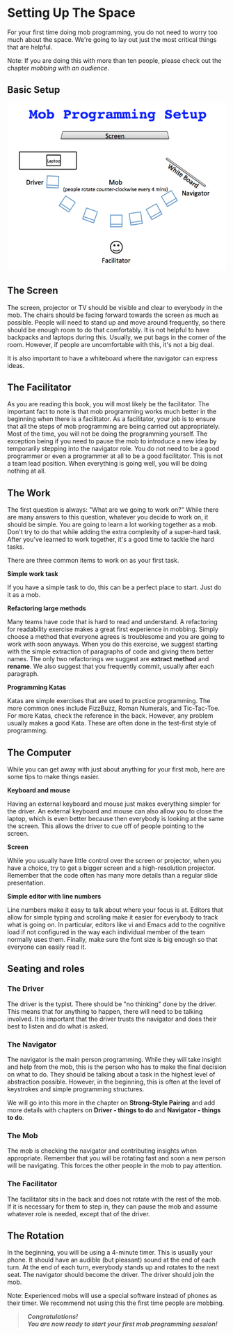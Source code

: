 # Setting Up The Space

For your first time doing mob programming, you do not need to worry too much
about the space. We're going to lay out just the most critical things that are
helpful.

Note: If you are doing this with more than ten people, please check out the
chapter *mobbing with an audience*.

Basic Setup
-----------

![Mob Programming Setup](images/MobProgrammingSetup.png)

## The Screen

The screen, projector or TV should be visible and clear to everybody in the mob.
The chairs should be facing forward towards the screen as much as possible.
People will need to stand up and move around frequently, so there should be
enough room to do that comfortably. It is not helpful to have backpacks and
laptops during this. Usually, we put bags in the corner of the room. However, if
people are uncomfortable with this, it's not a big deal.

It is also important to have a whiteboard where the navigator can express ideas.

## The Facilitator

As you are reading this book, you will most likely be the facilitator. The
important fact to note is that mob programming works much better in the
beginning when there is a facilitator. As a facilitator, your job is to ensure
that all the steps of mob programming are being carried out appropriately. Most
of the time, you will not be doing the programming yourself. The exception being
if you need to pause the mob to introduce a new idea by temporarily stepping
into the navigator role. You do not need to be a good programmer or even a
programmer at all to be a good facilitator. This is not a team lead position.
When everything is going well, you will be doing nothing at all.

## The Work

The first question is always: "What are we going to work on?" While there are
many answers to this question, whatever you decide to work on, it should be
simple. You are going to learn a lot working together as a mob. Don't try to do
that while adding the extra complexity of a super-hard task. After you've
learned to work together, it's a good time to tackle the hard tasks.

There are three common items to work on as your first task.

**Simple work task**

If you have a simple task to do, this can be a perfect place to start. Just do
it as a mob.

**Refactoring large methods**

Many teams have code that is hard to read and understand. A refactoring for
readability exercise makes a great first experience in mobbing. Simply choose a
method that everyone agrees is troublesome and you are going to work with soon
anyways. When you do this exercise, we suggest starting with the simple
extraction of paragraphs of code and giving them better names. The only two
refactorings we suggest are **extract method** and **rename**. We also suggest that
you frequently commit, usually after each paragraph.

**Programming Katas**

Katas are simple exercises that are used to practice programming. The more
common ones include FizzBuzz, Roman Numerals, and Tic-Tac-Toe. For more Katas,
check the reference in the back. However, any problem usually makes a good Kata.
These are often done in the test-first style of programming.

## The Computer


While you can get away with just about anything for your first mob, here are
some tips to make things easier.

**Keyboard and mouse**

Having an external keyboard and mouse just makes everything simpler for the
driver. An external keyboard and mouse can also allow you to close the laptop,
which is even better because then everybody is looking at the same the screen.
This allows the driver to cue off of people pointing to the screen.

**Screen**

While you usually have little control over the screen or projector, when you
have a choice, try to get a bigger screen and a high-resolution projector.
Remember that the code often has many more details than a regular slide
presentation.

**Simple editor with line numbers**

Line numbers make it easy to talk about where your focus is at. Editors that
allow for simple typing and scrolling make it easier for everybody to track what
is going on. In particular, editors like vi and Emacs add to the cognitive load
if not configured in the way each individual member of the team normally uses
them. Finally, make sure the font size is big enough so that everyone can easily
read it.

## Seating and roles

### The Driver

The driver is the typist. There should be "no thinking" done by the driver. This
means that for anything to happen, there will need to be talking involved. It is
important that the driver trusts the navigator and does their best to listen and
do what is asked.

### The Navigator

The navigator is the main person programming. While they will take insight and
help from the mob, this is the person who has to make the final decision on what
to do. They should be talking about a task in the highest level of abstraction
possible. However, in the beginning, this is often at the level of keystrokes
and simple programming structures.

We will go into this more in the chapter on **Strong-Style Pairing** and add more details with chapters on
**Driver - things to do** and **Navigator - things to do**.

### The Mob

The mob is checking the navigator and contributing insights when appropriate.
Remember that you will be rotating fast and soon a new person will be
navigating. This forces the other people in the mob to pay attention.

### The Facilitator

The facilitator sits in the back and does not rotate with the rest of the mob.
If it is necessary for them to step in, they can pause the mob and assume
whatever role is needed, except that of the driver.

## The Rotation

In the beginning, you will be using a 4-minute timer. This is usually your
phone. It should have an audible (but pleasant) sound at the end of each turn.
At the end of each turn, everybody stands up and rotates to the next seat. The
navigator should become the driver. The driver should join the mob.

Note: Experienced mobs will use a special software instead of phones as their
timer. We recommend not using this the first time people are mobbing.

> **&nbsp; *Congratulations!  
> &nbsp; You are now ready to start your first mob programming session!* &nbsp;**  
